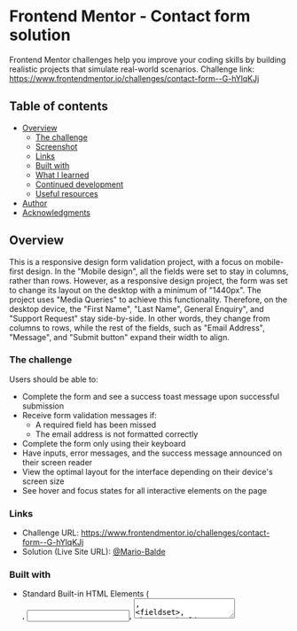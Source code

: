 # Frontend Mentor - Contact form solution

Frontend Mentor challenges help you improve your coding skills by building realistic projects that simulate real-world scenarios. 
Challenge link: https://www.frontendmentor.io/challenges/contact-form--G-hYlqKJj 

## Table of contents

- [Overview](#overview)
  - [The challenge](#the-challenge)
  - [Screenshot](#screenshot-Solution)
  - [Links](#links)
  - [Built with](#built-with)
  - [What I learned](#what-i-learned)
  - [Continued development](#continued-development)
  - [Useful resources](#useful-resources)
- [Author](#author)
- [Acknowledgments](#acknowledgments)


## Overview
This is a responsive design form validation project, with a focus on mobile-first design. In the "Mobile design", all the fields were set to stay in columns, rather than rows. However, as a responsive design project, the form was set to change its layout on the desktop with a minimum of "1440px". The project uses "Media Queries" to achieve this functionality. 
Therefore, on the desktop device, the "First Name", "Last Name", General Enquiry", and "Support Request" stay side-by-side. In other words, they change from columns to rows, while the rest of the fields, such as "Email Address", "Message", and "Submit button" expand their width to align.

### The challenge

Users should be able to:

- Complete the form and see a success toast message upon successful submission
- Receive form validation messages if:
  - A required field has been missed
  - The email address is not formatted correctly
- Complete the form only using their keyboard
- Have inputs, error messages, and the success message announced on their screen reader
- View the optimal layout for the interface depending on their device's screen size
- See hover and focus states for all interactive elements on the page

### Links

- Challenge URL: https://www.frontendmentor.io/challenges/contact-form--G-hYlqKJj 
- Solution (Live Site URL): [@Mario-Balde](https://contact-form-xi-sooty.vercel.app/)

### Built with

- Standard Built-in HTML Elements (<form>, <input>, <textarea>, <fieldset>, <button>,)
- CSS 
- Flexbox
- Mobile-first workflow
- [React](https://reactjs.org/) - JS library



### What I learned

Throughout this form validation project, I had the opportunity to apply my React theoretical knowledge into practice, such as State Management (useState, formData, errors), Event Handling (onChange, onSubmit,), Conditional Rendering (Render error messages, and success modal dynamically based on the state). In the meantime, I learned how to implement the "Modal Open" React State with CSS for centring and styling the "Modal".

Code snippets:

```React.js
const [successMessage, setSuccessMessage] = useState('');
    const [modalOpen, setModalOpen] = useState(false);
    console.log("I'm proud of this")

```
```JS
const handleChange = (e) => {
   console.log("I'm proud of this");
    };
```
```JS
const handleSubmit = (e) => {
  console.log("I'm proud of this");
  };
```

```css
.proud-of-this-css {
  .modal button 
    padding: 10px 20px;
    font-size: 1em;
    color: white;
    background-color: hsl(169, 82%, 27%);
    border: none;
    border-radius: 5px;
    cursor: pointer;
}
```

```css
.proud-of-this-css {
.error 
    color: red;
    font-size: 0.9em;
    margin-top: 5px;
}
```

```css
.proud-of-this-css {

@media (min-width: 1440px)

}
```

### Continued development

Areas of focus/improvements:
REACT: 
------"State Managemnet": useState, formData, erros, etc.
------"Event Handling": like "onChange" and "onSubmit" to handle user inputs and form submissions.
------"Conditional Rendering": Rendering error messages and the success modal dynamically based on the state. 

CCS: Flexbox, Media Query.


### Useful resources

[React](https://reactjs.org/) - JS library: This helped me to understand React features (State Management, Event Handling, Conditional Rendering, etc). 

[MDN](https://developer.mozilla.org/en-US/docs/Learn/CSS/CSS_layout/Flexbox) - To learn "Flexbox". This website improved my understanding of "Flexbox", such as flex-direction.

[MDN](https://developer.mozilla.org/en-US/docs/Web/CSS/@media#media_types) - Through this link, I learned "Media Query" quickly. In the meantime, it helped me to implement responsive design faster. 

## Author

- Frontend Mentor - [@Mario-Balde](https://www.frontendmentor.io/profile/Mario-Balde)
- Linkdin - [@Mario-Balde](https://www.linkedin.com/in/mario-balde-44b994b5)

## Acknowledgments

I'd like to thank "Frontend Mentor" for providing this amazing challenge to test and beef up my skills. 
Though the design folder provided with the images, I was able to understand the project requirements and then built the form to look as closely as possible to the design. 

